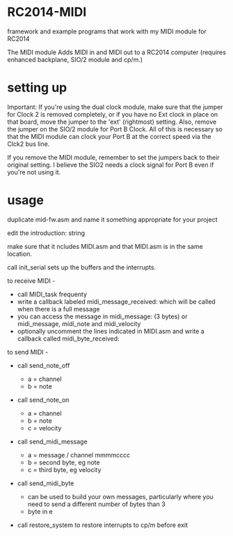 # RC2014-MIDI
framework and example programs that work with my MIDI module for RC2014

The MIDI module Adds MIDI in and MIDI out to a RC2014 computer (requires enhanced backplane, SIO/2 module and cp/m.)

# setting up

Important: If you're using the dual clock module, make sure that the jumper for Clock 2 is removed completely, or if you have no Ext clock in place on that board, move the jumper to the 'ext' (rightmost) setting. Also, remove the jumper on the SIO/2 module for Port B Clock.  All of this is necessary so that the MIDI module can clock your Port B at the correct speed via the Clck2 bus line.

If you remove the MIDI module, remember to set the jumpers back to their original setting. I believe the SIO2 needs a clock signal for Port B even if you're not using it. 

# usage

duplicate mid-fw.asm and name it something appropriate for your project

edit the introduction: string

make sure that it ncludes MIDI.asm and that MIDI.asm is in the same location.

call init_serial   sets up the buffers and the interrupts.

to receive MIDI - 
* call MIDI_task frequenty
* write a callback labeled midi_message_received:  which will be called when there is a full message
* you can access the message in midi_message: (3 bytes) or midi_message, midi_note and midi_velocity
* optionally uncomment the lines indicated in MIDI.asm and write a callback called midi_byte_received:


to send MIDI - 
* call send_note_off
  * a = channel
  * b = note
* call send_note_on			
  * a = channel
  * b = note
  * c = velocity
* call send_midi_message	
  * a = message / channel  mmmmcccc
  * b = second byte, eg note
  * c = third byte, eg velocity
* call send_midi_byte
  * can be used to build your own messages, particularly where you need to send a different number of bytes than 3
  * byte in e	

* call restore_system  to restore interrupts to cp/m before exit


